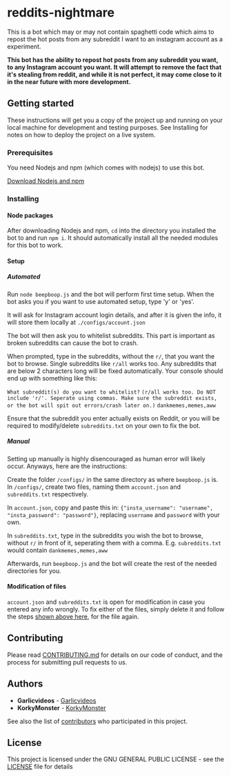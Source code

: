 # reddits-nightmare

This is a bot which may or may not contain spaghetti code which aims to repost the hot posts from any subreddit I want to an instagram account as a experiment.

**This bot has the ability to repost hot posts from any subreddit you want, to any Instagram account you want. It will attempt to remove the fact that it's stealing from reddit, and while it is not perfect, it may come close to it in the near future with more development.**

## Getting started

These instructions will get you a copy of the project up and running on your local machine for development and testing purposes. See Installing for notes on how to deploy the project on a live system.

### Prerequisites

You need Nodejs and npm (which comes with nodejs) to use this bot.

[Download Nodejs and npm](https://nodejs.org/en/)

### Installing
#### Node packages

After downloading Nodejs and npm, `cd` into the directory you installed the bot to and run `npm i`. It should automatically install all the needed modules for this bot to work.

#### Setup
##### Automated

Run `node beepboop.js` and the bot will perform first time setup. When the bot asks you if you want to use automated setup, type 'y' or 'yes'.

It will ask for Instagram account login details, and after it is given the info, it will store them locally at `./configs/account.json`

The bot will then ask you to whitelist subreddits. This part is important as broken subreddits can cause the bot to crash.

When prompted, type in the subreddits, without the `r/`, that you want the bot to browse. Single subreddits like `r/all` works too. Any subreddits that are below 2 characters long will be fixed automatically. Your console should end up with something like this:

`What subreddit(s) do you want to whitelist?`
`(r/all works too. Do NOT include 'r/'. Seperate using commas. Make sure the subreddit exists, or the bot will spit out errors/crash later on.)`
`dankmemes,memes,aww`

Ensure that the subreddit you enter actually exists on Reddit, or you will be required to modify/delete `subreddits.txt` on your own to fix the bot.

##### Manual

Setting up manually is highly disencouraged as human error will likely occur.
Anyways, here are the instructions:

Create the folder `/configs/` in the same directory as where `beepboop.js` is. In `/configs/`, create two files, naming them `account.json` and `subreddits.txt` respectively.

In `account.json`, copy and paste this in: `{"insta_username": "username", "insta_password": "password"}`, replacing `username` and `password` with your own.

In `subreddits.txt`, type in the subreddits you wish the bot to browse, without `r/` in front of it, seperating them with a comma.
E.g. `subreddits.txt` would contain `dankmemes,memes,aww`

Afterwards, run `beepboop.js` and the bot will create the rest of the needed directories for you.

#### Modification of files

`account.json` and `subreddits.txt` is open for modification in case you entered any info wrongly.
To fix either of the files, simply delete it and follow the steps [shown above here](#setup), for the file again.

## Contributing

Please read [CONTRIBUTING.md](Contributing.md) for details on our code of conduct, and the process for submitting pull requests to us.

## Authors

* **Garlicvideos** - [Garlicvideos](https://github.com/Garlicvideos)
* **KorkyMonster** - [KorkyMonster](https://github.com/KorkyMonster)

See also the list of [contributors](https://github.com/Garlicvideos/reddits-nightmare/contributors) who participated in this project.

## License

This project is licensed under the GNU GENERAL PUBLIC LICENSE - see the [LICENSE](LICENSE) file for details
